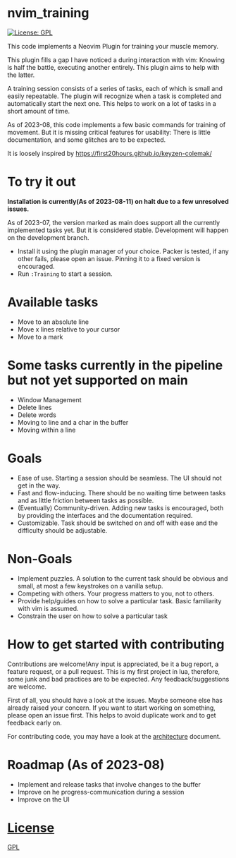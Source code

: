 # nvim_training

[![License: GPL](https://img.shields.io/badge/License-GPL-brightgreen.svg)](https://opensource.org/license/gpl-3-0/)

This code implements a Neovim Plugin for training your muscle memory.

This plugin fills a gap I have noticed a during interaction with vim:
Knowing is half the battle, executing another entirely.
This plugin aims to help with the latter.

A training session consists of a series of tasks, each of which is small and easily repeatable.
The plugin will recognize when a task is completed and automatically start the next one.
This helps to work on a lot of tasks in a short amount of time.

As of 2023-08, this code implements a few basic commands for training of movement.
But it is missing critical features for usability: There is little documentation, and some glitches are to be expected.

It is loosely inspired by https://first20hours.github.io/keyzen-colemak/

# To try it out

**Installation is currently(As of 2023-08-11) on halt due to a few unresolved issues.**

As of 2023-07, the version marked as main does support all the currently implemented tasks yet.
But it is considered stable. Development will happen on the development branch.

- Install it using the plugin manager of your choice. Packer is tested, if any other fails, please open an issue. Pinning it to a fixed version is encouraged.
- Run `:Training` to start a session.

# Available tasks 
- Move to an absolute line
- Move x lines relative to your cursor 
- Move to a mark 

# Some tasks currently in the pipeline but not yet supported on main 
- Window Management
- Delete lines 
- Delete words 
- Moving to line and a char in the buffer 
- Moving within a line

# Goals 
- Ease of use. Starting a session should be seamless. The UI should not get in the way.
- Fast and flow-inducing. There should be no waiting time between tasks and as little friction between tasks as possible.
- (Eventually) Community-driven. Adding new tasks is encouraged, both by providing the interfaces and the documentation required.
- Customizable. Task should be switched on and off with ease and the difficulty should be adjustable.

# Non-Goals
- Implement puzzles. A solution to the current task should be obvious and small, at most a few keystrokes on a vanilla setup.
- Competing with others. Your progress matters to you, not to others. 
- Provide help/guides on how to solve a particular task. Basic familiarity with vim is assumed.
- Constrain the user on how to solve a particular task


# How to get started with contributing
Contributions are welcome!Any input is appreciated, be it a bug report, a feature request, or a pull request.
This is my first project in lua, therefore, some junk and bad practices are to be expected. Any feedback/suggestions
are welcome. 

First of all, you should have a look at the issues. Maybe someone else has already raised your concern.
If you want to start working on something, please open an issue first. This helps to avoid duplicate work and to get feedback early on.

For contributing code, you may have a look at the [architecture](docs/architecture.md) document. 

# Roadmap (As of 2023-08)
- Implement and release tasks that involve changes to the buffer
- Improve on he progress-communication during a session
- Improve on the UI


# [License](/LICENSE)
[GPL](LICENSE)